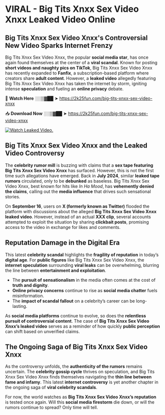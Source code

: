 # VIRAL - Big Tits Xnxx Sex Video Xnxx Leaked Video Online

## **Big Tits Xnxx Sex Video Xnxx's Controversial New Video Sparks Internet Frenzy**  

Big Tits Xnxx Sex Video Xnxx, the popular **social media star**, has once again found themselves at the center of a **viral scandal**. Known for posting **short videos and naughty pics on TikTok**, Big Tits Xnxx Sex Video Xnxx has recently expanded to **Fanfix**, a subscription-based platform where creators share **adult content**. However, a **leaked video** allegedly featuring Big Tits Xnxx Sex Video Xnxx has taken the internet by storm, igniting intense **speculation** and fueling an **online privacy** debate.  

🔴 **Watch Here** ░░▒▓██ ➤ https://2k25fun.com/big-tits-xnxx-sex-video-xnxx  

📥 **Download Now** ░░▒▓██ ➤ https://2k25fun.com/big-tits-xnxx-sex-video-xnxx  

[![Watch Leaked Video.](https://miro.medium.com/v2/resize:fit:828/format:webp/1*cilzJN44JGOrTw9NJCrNHA.gif "Watch Leaked Video")](https://2k25fun.com/big-tits-xnxx-sex-video-xnxx)

## **Big Tits Xnxx Sex Video Xnxx and the Leaked Video Controversy**  

The **celebrity rumor mill** is buzzing with claims that a **sex tape featuring Big Tits Xnxx Sex Video Xnxx** has surfaced. However, this is not the first time such allegations have emerged. Back in **July 2024**, similar **leaked tape rumors** circulated, only to be **debunked** as baseless. Big Tits Xnxx Sex Video Xnxx, best known for hits like *In Ha Mood*, has **vehemently denied the claims**, calling out the **media influence** that drives such sensational stories.  

On **September 16**, users on **X (formerly known as Twitter)** flooded the platform with discussions about the alleged **Big Tits Xnxx Sex Video Xnxx leaked video**. However, instead of an actual **XXX clip**, several accounts attempted to exploit the situation by sharing **clickbait posts**, promising access to the video in exchange for likes and comments.  

## **Reputation Damage in the Digital Era**  

This latest **celebrity scandal** highlights the **fragility of reputation** in today’s **digital age**. For **public figures** like Big Tits Xnxx Sex Video Xnxx, the **internet speculation** surrounding **viral leaks** can be overwhelming, blurring the line between **entertainment and exploitation**.  

- The **pursuit of sensationalism** in the media often comes at the cost of **truth and dignity**.  
- **Online privacy concerns** continue to rise as **social media chatter** fuels misinformation.  
- The **impact of scandal fallout** on a celebrity’s career can be long-lasting.  

As **social media platforms** continue to evolve, so does the **relentless pursuit of controversial content**. The case of **Big Tits Xnxx Sex Video Xnxx’s leaked video** serves as a reminder of how quickly **public perception** can shift based on unverified claims.  

## **The Ongoing Saga of Big Tits Xnxx Sex Video Xnxx**  

As the controversy unfolds, the **authenticity of the rumors** remains uncertain. The **celebrity gossip cycle** thrives on speculation, and Big Tits Xnxx Sex Video Xnxx finds themselves navigating the **thin line between fame and infamy**. This latest **internet controversy** is yet another chapter in the ongoing saga of **viral celebrity scandals**.  

For now, the world watches as **Big Tits Xnxx Sex Video Xnxx’s reputation** is tested once again. Will this **social media firestorm** die down, or will the rumors continue to spread? Only time will tell.